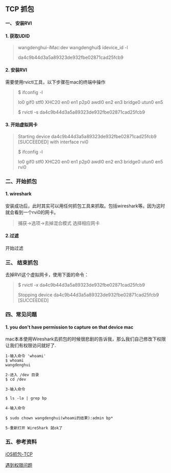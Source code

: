 ## TCP 抓包


#### 一、 安装RVI

#### 1. 获取UDID

> wangdenghui-iMac:dev wangdenghui$ idevice_id -l
> 
> da4c9b44d3a5a89323de932fbe02871cad25fcb9

#### 2. 安装RVI

需要使用rvictl工具，以下步骤在mac的终端中操作

> $ ifconfig -l
> 
> lo0 gif0 stf0 XHC20 en0 en1 p2p0 awdl0 en2 en3 bridge0 utun0 en5
>
> $ rvictl -s da4c9b44d3a5a89323de932fbe02871cad25fcb9

#### 3. 开始虚拟网卡

> Starting device da4c9b44d3a5a89323de932fbe02871cad25fcb9 [SUCCEEDED] with interface rvi0
>
> $ ifconfig -l
> 
> lo0 gif0 stf0 XHC20 en0 en1 p2p0 awdl0 en2 en3 bridge0 utun0 en5 rvi0


### 二、开始抓包

#### 1. wireshark

安装成功后，此时其实可以用任何抓包工具来抓取。包括wireshark等。因为这时就会看到一个rvi0的网卡。

> 捕获->选项->去掉混合模式 选择相应网卡

#### 2.过滤

开始过滤

### 三、 结束抓包

去掉RVI这个虚拟网卡，使用下面的命令：

> $ rvictl -x da4c9b44d3a5a89323de932fbe02871cad25fcb9
>
> Stopping device da4c9b44d3a5a89323de932fbe02871cad25fcb9 [SUCCEEDED]


### 四、常见问题


#### 1. you don't have permission to capture on that device mac

 mac本本使用Wireshark去抓包的时候很悲剧的告诉我，那么我们自己修改下权限让我们有权限访问就好了.
 

	1-输入命令 'whoami'
	$ whoami
	wangdenghui
	
	2-进入 /dev 目录
	$ cd /dev
	
	3-输入命令 
	
	$ ls -la | grep bp
	
	4-输入命令 
	
	$ sudo chown wangdenghui(whoami的结果):admin bp*
	
	5-重新打开 WireShark 就ok了


### 五、参考资料

[iOS抓包-TCP](https://www.jianshu.com/p/e4165e8149ec)

[遇到权限问题](https://blog.csdn.net/flyfeng125/article/details/72394417)
